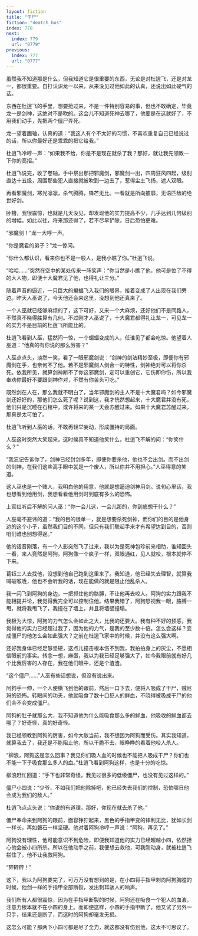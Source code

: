 ```yaml
---
layout: fiction
title: "干尸"
fiction: "deatch_bus"
index: 778
next:
  index: 779
  url: "0779"
previous:
  index: 777
  url: "0777"
---
```

虽然我不知道那是什么，但我知道它是很重要的东西，无论是对杜逍飞，还是对龙一，都很重要。自打认识龙一以来，从来没见过他如此的认真，还说出如此硬气的话。

东西在杜逍飞的手里，想要抢过来，不是一件特别容易的事，但也不敢确定，毕竟龙一是剑神，这绝对不是吹的。这会儿不知道死神去哪了，他要是在这就好了，不用我们动手，先把两个僵尸弄死。

龙一望着画轴，认真的道：“我这人有个不太好的习惯，不喜欢重复自己已经说过的话，所以你最好还是乖乖的把它给我。”

杜逍飞冷哼一声：“如果我不给，你是不是现在就杀了我？那好，就让我先领教一下你的高招。”

杜逍飞说完，收了卷轴，手中祭出那把邪魔剑，邪魔剑一出，四周狂风四起，级别直达十五级，周围那些犯人直接就被吹到一边去了，惹得尘土飞扬，遮人双眼。

再看邪魔剑，寒光凛凛，杀气腾腾，锋芒无比。一看就是所向披靡，无语匹敌的绝世好剑。

卧槽，我很震惊，也就是几天没见，却发现他的实力提高不少，几乎达到几何级别的增幅。如此以往，将来那还得了，若不尽早铲除，日后恐怕更难。

“邪魔剑！”龙一大呼一声。

“你是魔君的弟子？”龙一惊问。

“你什么都认识，看来你也不是一般人，是我小瞧了你。”杜逍飞说。

“哈哈……”突然在空中的某处传来一阵笑声：“你当然是小瞧了他，他可是位了不得的大人物，即便十大魔君见了他，也得礼让三分。”

随着声音的逼近，一只巨大的蝙蝠飞入我们的眼界，接着变成了人出现在我们旁边。昨天人巫说了，今天他还会来这里，没想到他还真来了。

一个人巫就已经够麻烦的了，这下可好，又来一个大麻烦，还好他们不是同路人，不然真不晓得胜算有几何。不过刚才人巫说了，十大魔君都得礼让龙一，可见龙一的实力不是目前的杜逍飞所能比的。

杜逍飞看到人巫，猛然间一惊，一个蝙蝠变成的人，任谁见了都会吃惊。他望着人巫道：“他真的有你说的那么厉害？”

人巫点点头，淡然一笑，看了一眼邪魔剑说：“剑神的剑法精妙至极，即便你有邪魔剑在手，也奈何不了他。若不是邪魔剑人剑合一的特性，剑神绝对可以将你杀死。依我所见，就算剑神断不了你这邪魔剑，定可以重创它，它伤即你伤，所以我奉劝你最好不要跟剑神作对，不然有你苦头可吃。”

既然剑在人在，那么我就不明白了，当年邪魔剑的主人不是十大魔君吗？如今邪魔剑还好好的，那他们怎么死了呢？说到这，我才恍然想起来，十大魔君并没有死，他们只是沉睡在石棺中，或许将来的某一天会苏醒过来。如果十大魔君苏醒过来，那真是太可怕了。

杜逍飞听到人巫的话，不敢再轻举妄动，形成僵持的局面。

人巫这时突然大笑起来，这时候真不知道他笑什么，杜逍飞不解的问：“你笑什么？”

“我忘记告诉你了，剑神已经封剑多年，即便你要杀他，他也不会出剑。而不出剑的剑神，在我们这些高手眼中就是一个废人，所以你并不用担心。”人巫得意的笑道。

这人巫也是一个贱人，我明白他的用意，他就是想逼迫剑神用剑。说句心里话，我也想看到他用剑，我想看看他用剑时到底有多么的恐怖。

上官红听后不解的问人巫：“你一会儿这，一会儿那的，你到底想干什么？”

人巫毫不避讳的道：“我的目的很单一，就是想要杀死剑神，而你们的目的是他身边的这个小子，虽然我们目的不同，但只有我们联起手来才有希望达到目的，否则咱们谁也别想得逞。”

他的话音刚落，有一个人影突然飞了过来，我以为是死神包珍前来相助，谁知回头一看，来人竟然是阿狗。阿狗像一个疯子一样，双眼通红，见人就咬，根本就停不下来。

葛钰三人去找他，没想到他自己跑到这里来了。我知道，他已经失去理智，就算我喊破喉咙，他也不会听我的话，现在能做的就是阻止他乱杀人。

我一闪飞到阿狗的身边，一把抓住他的胳膊，不让他再去咬人。阿狗的实力跟我不能相提并论，我觉得我完全可以控制住他。结果我错了，阿狗怒视我一眼，胳膊一甩，就将我甩飞了，我撞在了墙上，并且将墙壁撞塌。

我极为大惊，阿狗的力气怎么会如此之大，比我的还要大。我有种不好的预感，我觉得他的实力已经超过我了，因为他的力气，是我的至少数十倍。怎么会这样？变成僵尸的他怎么会如此强大？之前在杜逍飞家中的时候，并没有这么强大啊。

还好我身体已经足够坚硬，这点儿撞击根本伤不到我，我拍拍身上的灰尘，不愿相信眼前的事实。转念一想，麻蛋，我以为我已经足够强大了，如今我眼前就有好几个比我厉害的人存在，我在他们眼中，还是个渣渣。

“这个僵尸……”人巫有些话想说，但没有说出来。

阿狗手一伸，一个人便横飞到他的跟前，然后一口下去，便将人吸成了干尸，贼尼玛的恐怖。转眼间的功夫，他就吸食了数十口犯人的鲜血，不晓得被吸成干尸的他们会不会变成僵尸。

阿狗的肚子就那么大，我不知道他为什么能吸食那么多的鲜血，他吸收的鲜血都去哪了？好奇怪，真的好奇怪。

我已经领教到阿狗的厉害，如今大敌当前，我不想因为阿狗而受伤。其实我知道，就算我去了，我还是不能阻止他，所以干脆不去，眼睁睁的看着他咬人杀人。

“柳浪，阿狗这是怎么回事？我见你们吸人血的时候也不能把人吸成干尸？你们也不能一下子吸食那么多人的血。”杜逍飞看到阿狗这样，也是十分的吃惊。

柳浪赶忙回道：“手下也非常奇怪，我见过很多的低级僵尸，也没有见过这样的。”

僵尸小四说：“少爷，不如我们把他除掉吧，他已经失去我们的控制，恐怕哪日他会成为我们的敌人。”

杜逍飞点点头说：“你说的有道理，那好，你现在就去杀了他。”

僵尸奉命来到阿狗的跟前，面容狰狞起来，黑色的手指甲变的锋利无比，犹如长剑一样长，再如磐石一样坚硬。他对着阿狗冷哼一声说：“阿狗，再见了。”

阿狗没有理性，他可能意识不到危险，即便我知道他的实力已经超越小四，依然担心他会被小四所杀。所以在他动手之前，我便想去救他，可我刚动身，就被杜逍飞拦住了，他不让我救阿狗。

“砰砰砰！”

这下，我以为阿狗要完了，可万万没有想到的是，在小四将手指甲刺向阿狗胸膛的时候，他剑一样的手指甲全部断裂，发出刺耳骇人的响声。

我们所有人都很震惊，因为在手指甲断裂的时候，阿狗还在吸食一个犯人的血液，注意力根本就不在小四的身上。而即便这样，小四的手指甲断了，他又试了另外一只手，结果还是断了，而这时的阿狗却毫发无损。

这怎么可能？那两下小四可都是尽了全力，就这都没有伤到他，这太不可思议了。